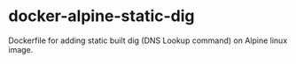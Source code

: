 # docker-alpine-static-dig

Dockerfile for adding static built dig (DNS Lookup command) on Alpine linux image.
